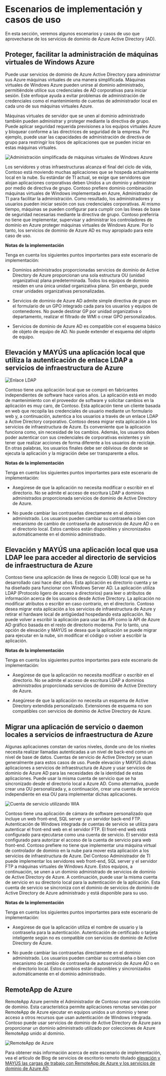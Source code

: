 <properties
    pageTitle="Azure Active Directory Domain Services: Escenarios de implementación | Microsoft Azure"
    description="Escenarios de implementación de servicios de dominio de Active Directory de Azure"
    services="active-directory-ds"
    documentationCenter=""
    authors="mahesh-unnikrishnan"
    manager="stevenpo"
    editor="curtand"/>

<tags
    ms.service="active-directory-ds"
    ms.workload="identity"
    ms.tgt_pltfrm="na"
    ms.devlang="na"
    ms.topic="article"
    ms.date="09/21/2016"
    ms.author="maheshu"/>


# <a name="deployment-scenarios-and-use-cases"></a>Escenarios de implementación y casos de uso
En esta sección, veremos algunos escenarios y casos de uso que aprovecharse de los servicios de dominio de Azure Active Directory (AD).

## <a name="secure-easy-administration-of-azure-virtual-machines"></a>Proteger, facilitar la administración de máquinas virtuales de Windows Azure
Puede usar servicios de dominio de Azure Active Directory para administrar sus Azure máquinas virtuales de una manera simplificada. Máquinas virtuales de Windows Azure pueden unirse al dominio administrado, permitiéndole utilice sus credenciales de AD corporativas para iniciar sesión. Este enfoque ayuda a evitar problemas de administración de credenciales como el mantenimiento de cuentas de administrador local en cada uno de sus máquinas virtuales Azure.

Máquinas virtuales de servidor que se unen al dominio administrado también pueden administrar y proteger mediante la directiva de grupo. Puede aplicar seguridad requerida previsiones a los equipos virtuales Azure y bloquear conforme a las directrices de seguridad de la empresa. Por ejemplo, puede usar las capacidades de administración de directiva de grupo para restringir los tipos de aplicaciones que se pueden iniciar en estas máquinas virtuales.

![Administración simplificada de máquinas virtuales de Windows Azure](./media/active-directory-domain-services-scenarios/streamlined-vm-administration.png)

Los servidores y otras infraestructuras alcanza el final del ciclo de vida, Contoso está moviendo muchas aplicaciones que se hospeda actualmente local en la nube. Su estándar de TI actual, se exige que servidores que alojan aplicaciones corporativas deben Unidos a un dominio y administrar por medio de directiva de grupo. Contoso prefiere dominio combinación máquinas virtuales de Windows implementada en Azure, Administrador de TI para facilitar la administración. Como resultado, los administradores y usuarios pueden iniciar sesión con sus credenciales corporativas. Al mismo tiempo, máquinas se pueden configurar para cumplir con las líneas de base de seguridad necesarias mediante la directiva de grupo. Contoso preferiría no tiene que implementar, supervisar y administrar los controladores de dominio en Azure proteger máquinas virtuales de Windows Azure. Por lo tanto, los servicios de dominio de Azure AD es muy apropiado para este caso de uso.

**Notas de la implementación**

Tenga en cuenta los siguientes puntos importantes para este escenario de implementación:

- Dominios administrados proporcionadas servicios de dominio de Active Directory de Azure proporcionan una sola estructura OU (unidad organizativa) plana predeterminada. Todos los equipos de dominio residen en una única unidad organizativa plana. Sin embargo, puede crear unidades organizativas personalizadas.

- Servicios de dominio de Azure AD admite simple directiva de grupo en el formulario de un GPO integrado cada para los usuarios y equipos de contenedores. No puede destinar GP por unidad organizativa o departamento, realizar el filtrado de WMI o crear GPO personalizados.

- Servicios de dominio de Azure AD es compatible con el esquema básico de objeto de equipo de AD. No puede extender el esquema del objeto de equipo.


## <a name="lift-and-shift-an-on-premises-application-that-uses-ldap-bind-authentication-to-azure-infrastructure-services"></a>Elevación y MAYÚS una aplicación local que utiliza la autenticación de enlace LDAP a servicios de infraestructura de Azure

![Enlace LDAP](./media/active-directory-domain-services-scenarios/ldap-bind.png)

Contoso tiene una aplicación local que se compró en fabricantes independientes de software hace varios años. La aplicación está en modo de mantenimiento con el proveedor de software y solicitar cambios en la aplicación es muy caro, de Contoso. Esta aplicación tiene un cliente basada en web que recopila las credenciales de usuario mediante un formulario web y, a continuación, autentica a los usuarios a través de un enlace LDAP a Active Directory corporativo. Contoso desea migrar esta aplicación a los servicios de infraestructura de Azure. Es conveniente que la aplicación funciona como, sin necesidad de los cambios. Además, los usuarios deben poder autenticar con sus credenciales de corporativas existentes y sin tener que realizar acciones de forma diferente a los usuarios de reciclaje. En otras palabras, los usuarios finales debe ser oblivious de donde se ejecuta la aplicación y la migración debe ser transparente a ellos.

**Notas de la implementación**

Tenga en cuenta los siguientes puntos importantes para este escenario de implementación:

- Asegúrese de que la aplicación no necesita modificar o escribir en el directorio. No se admite el acceso de escritura LDAP a dominios administrados proporcionada servicios de dominio de Active Directory de Azure.

- No puede cambiar las contraseñas directamente en el dominio administrado. Los usuarios pueden cambiar su contraseña o bien con mecanismo de cambio de contraseña de autoservicio de Azure AD o en el directorio local. Estos cambios están disponibles y sincronizados automáticamente en el dominio administrado.


## <a name="lift-and-shift-an-on-premises-application-that-uses-ldap-read-to-access-the-directory-to-azure-infrastructure-services"></a>Elevación y MAYÚS una aplicación local que usa LDAP lee para acceder al directorio de servicios de infraestructura de Azure
Contoso tiene una aplicación de línea de negocio (LOB) local que se ha desarrollado casi hace diez años. Esta aplicación es directorio cuenta y se ha diseñado para funcionar con Windows Server AD. La aplicación utiliza LDAP (Protocolo ligero de acceso a directorios) para leer o atributos de información acerca de los usuarios desde Active Directory. La aplicación no modificar atributos o escribir en caso contrario, en el directorio. Contoso desea migrar esta aplicación a los servicios de infraestructura de Azure y retirar el hardware local de antigüedad hospedando esta aplicación. No puede volver a escribir la aplicación para usar las API como la API de Azure AD gráfico basada en el resto de directorio moderna. Por lo tanto, una opción de elevación y MAYÚS se desea que la aplicación se puede migrar para ejecutar en la nube, sin modificar el código o volver a escribir la aplicación.

**Notas de la implementación**

Tenga en cuenta los siguientes puntos importantes para este escenario de implementación:

- Asegúrese de que la aplicación no necesita modificar o escribir en el directorio. No se admite el acceso de escritura LDAP a dominios administrados proporcionada servicios de dominio de Active Directory de Azure.

- Asegúrese de que la aplicación no necesita un esquema de Active Directory extendida personalizado. Extensiones de esquema no son compatibles con servicios de dominio de Active Directory de Azure.


## <a name="migrate-an-on-premises-service-or-daemon-application-to-azure-infrastructure-services"></a>Migrar una aplicación de servicio o daemon locales a servicios de infraestructura de Azure
Algunas aplicaciones constan de varios niveles, donde uno de los niveles necesita realizar llamadas autenticadas a un nivel de back-end como un nivel de base de datos. Cuentas de servicio de Active Directory se usan generalmente para estos casos de uso. Puede elevación y MAYÚS dichas aplicaciones a servicios de infraestructura de Azure y usar servicios de dominio de Azure AD para las necesidades de la identidad de estas aplicaciones. Puede usar la misma cuenta de servicio que se ha sincronizado desde el directorio local a Azure AD. Como alternativa, puede crear una OU personalizada y, a continuación, crear una cuenta de servicio independiente en esa OU para implementar dichas aplicaciones.

![Cuenta de servicio utilizando WIA](./media/active-directory-domain-services-scenarios/wia-service-account.png)

Contoso tiene una aplicación de cámara de software personalizado que incluye un web front-end, SQL server y un servidor back-end FTP. Autenticación de Windows integrada de cuentas de servicio se utiliza para autenticar el front-end web en el servidor FTP. El front-end web está configurado para ejecutarse como una cuenta de servicio. El servidor está configurado para autorizar el acceso de la cuenta de servicio para web front-end. Contoso prefiere no tiene que implementar una máquina virtual de controlador de dominio en la nube para mover esta aplicación a los servicios de infraestructura de Azure. Del Contoso Administrador de TI puede implementar los servidores web front-end, SQL server y el servidor FTP a máquinas virtuales de Windows Azure. Estos equipos, a continuación, se unen a un dominio administrado de servicios de dominio de Active Directory de Azure. A continuación, puede usar la misma cuenta de servicio en su directorio local para la autenticación de la aplicación. Esta cuenta de servicio se sincroniza con el dominio de servicios de dominio de Active Directory de Azure administrado y está disponible para su uso.

**Notas de la implementación**

Tenga en cuenta los siguientes puntos importantes para este escenario de implementación:

- Asegúrese de que la aplicación utiliza el nombre de usuario y la contraseña para la autenticación. Autenticación de certificado o tarjeta inteligente según no es compatible con servicios de dominio de Active Directory de Azure.

- No puede cambiar las contraseñas directamente en el dominio administrado. Los usuarios pueden cambiar su contraseña o bien con mecanismo de cambio de contraseña de autoservicio de Azure AD o en el directorio local. Estos cambios están disponibles y sincronizados automáticamente en el dominio administrado.


## <a name="azure-remoteapp"></a>RemoteApp de Azure
RemoteApp Azure permite el Administrador de Contoso crear una colección de dominio. Esta característica permite aplicaciones remotas servidas por RemoteApp de Azure ejecutar en equipos unidos a un dominio y tener acceso a otros recursos que usan autenticación de Windows integrada. Contoso puede usar servicios de dominio de Active Directory de Azure para proporcionar un dominio administrado utilizado por colecciones de Azure RemoteApp unido al dominio.

![RemoteApp de Azure](./media/active-directory-domain-services-scenarios/azure-remoteapp.png)

Para obtener más información acerca de este escenario de implementación, vea el artículo de Blog de servicios de escritorio remoto titulado [elevación y MAYÚS las cargas de trabajo con RemoteApp de Azure y los servicios de dominio de Azure AD](http://blogs.msdn.com/b/rds/archive/2016/01/19/lift-and-shift-your-workloads-with-azure-remoteapp-and-azure-ad-domain-services.aspx).
